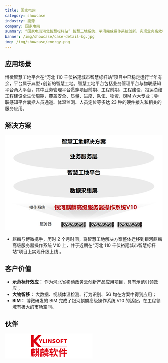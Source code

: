 ```yaml
---
title: 国家电网
category: showcase
industry: 能源
company: 国家电网
summary: “国家电网河北智慧标杆站” 智慧工地系统，平滑完成操作系统创新，实现业务高效稳定运行
banner: /img/showcase/case-detail-bg.jpg
img: /img/showcase/energy.png
---
```


<div >

## 应用场景

博微智慧工地平台在“河北 110 千伏裕翔城市智慧标杆站”项目中已稳定运行半年有余，平台属于典型+创新的智慧工地。智慧工地平台包括业务管理平台与物联感知平台两大平台，其中业务管理平台贯穿项目前期、工程前期、工程建设、投运总结工程建设全生命周期，覆盖安全、质量、进度、队伍、物资、BIM 六大专业；物联感知平台囊括人员通道、体温监测、人员定位等多达 23 种的硬件接入和相关的服务应用。

## 解决方案

<div align="center" class="case-img"><img src="./e4.jpg"/></div>

- 麒麟与博微携手，历时 2 个月时间，将智慧工地解决方案整体迁移到银河麒麟高级服务器操作系统 V10 上，并于近期在“河北 110 千伏裕翔城市智慧标杆站”项目上实现升级上线 。

## 客户价值

- **示范标杆效应：** 作为河北省移动政务云创新产品应用项目，具有示范引领效应；
- **大物智移：** 大数据、视频体温检测、行为识别、5G 均在方案中得到应用；
- **BIM：** 博微研发的 BIM 完成了银河麒麟高级操作系统 V10 的适配，在工程领域有极大的市场空间。

## 伙伴

<div ><img src="./qiling.png"/></div>

</div>
